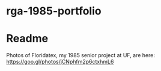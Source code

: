 # rga-1985-portfolio
<h1>Readme</h1>
<p>Photos of Floridatex, my 1985 senior project at UF, are here: <a href="https://goo.gl/photos/jCNphfm2p6ctxhmL6">https://goo.gl/photos/jCNphfm2p6ctxhmL6</p>
